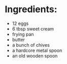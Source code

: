 # Ingredients:
- 12 eggs
- 6 tbsp sweet cream
- frying pan
- butter
- a bunch of chives
- a hardcore metal spoon
- an old wooden spoon
